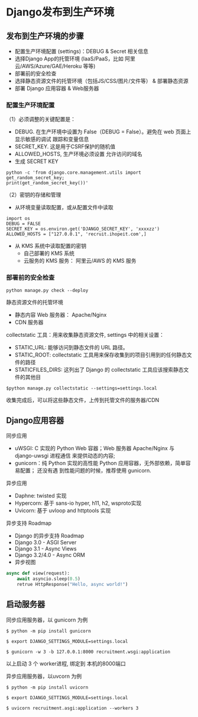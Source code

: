# Django发布到生产环境

## 发布到生产环境的步骤
* 配置生产环境配置 (settings)：DEBUG & Secret 相关信息
* 选择Django App的托管环境 (IaaS/PaaS，比如 阿里云/AWS/Azure/GAE/Heroku 等等)
* 部署前的安全检查
* 选择静态资源文件的托管环境（包括JS/CSS/图片/文件等） & 部署静态资源
* 部署 Django 应用容器 & Web服务器
    
### 配置生产环境配置
（1）必须调整的关键配置是： 
* DEBUG. 在生产环境中设置为 False（DEBUG = False）。避免在 web 页面上显示敏感的调试 跟踪和变量信息 
* SECRET_KEY. 这是用于CSRF保护的随机值 
* ALLOWED_HOSTS, 生产环境必须设置 允许访问的域名 
* 生成 SECRET KEY

```Shell
python -c 'from django.core.management.utils import get_random_secret_key;
print(get_random_secret_key())'
```

（2）密钥的存储和管理

* 从环境变量读取配置，或从配置文件中读取
```
import os
DEBUG = FALSE
SECRET_KEY = os.environ.get('DJANGO_SECRET_KEY', 'xxxxzz')
ALLOWED_HOSTS = ["127.0.0.1", 'recruit.ihopeit.com',]
```
* 从 KMS 系统中读取配置的密钥
   * 自己部署的 KMS 系统
   * 云服务的 KMS 服务： 阿里云/AWS 的 KMS 服务

### 部署前的安全检查

```Shell
python manage.py check --deploy
```
静态资源文件的托管环境
   * 静态内容 Web 服务器： Apache/Nginx
   * CDN 服务器
    
collectstatic 工具：用来收集静态资源文件, settings 中的相关设置：
   * STATIC_URL: 能够访问到静态文件的 URL 路径。
   * STATIC_ROOT: collectstatic 工具用来保存收集到的项目引用到的任何静态文件的路径
   * STATICFILES_DIRS: 这列出了 Django 的 collectstatic 工具应该搜索静态文件的其他目
```
$python manage.py collectstatic --settings=settings.local
```    
收集完成后，可以将这些静态文件，上传到托管文件的服务器/CDN
    
## Django应用容器

同步应用

* uWSGI: C 实现的 Python Web 容器；Web 服务器 Apache/Nginx 与 django-uwsgi 进程通信 来提供动态的内容;
* gunicorn：纯 Python 实现的高性能 Python 应用容器，无外部依赖，简单容易配置； 还没有遇 到性能问题的时候，推荐使用 gunicorn.

异步应用

* Daphne: twisted 实现
* Hypercorn: 基于 sans-io hyper, h11, h2, wsproto实现
* Uvicorn: 基于 uvloop and httptools 实现
    
异步支持 Roadmap

* Django 的异步支持 Roadmap
* Django 3.0 - ASGI Server
* Django 3.1 - Async Views
* Django 3.2/4.0 - Async ORM
* 异步视图

```Python
async def view(request):
    await asyncio.sleep(0.5)
    retrue HttpResponse("Hello, async world!")
```
            
## 启动服务器
同步应用服务器，以 gunicorn 为例

```
$ python -m pip install gunicorn

$ export DJANGO_SETTINGS_MODULE=settings.local

$ gunicorn -w 3 -b 127.0.0.1:8000 recruitment.wsgi:application
```

以上启动 3 个 worker进程, 绑定到 本机的8000端口

异步应用服务器，以uvcorn 为例

```
$ python -m pip install uvicorn

$ export DJANGO_SETTINGS_MODULE=settings.local

$ uvicorn recruitment.asgi:application --workers 3
```
            